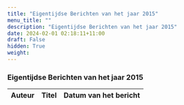 ```yaml
---
title: "Eigentijdse Berichten van het jaar 2015"
menu_title: ""
description: "Eigentijdse Berichten van het jaar 2015"
date: 2024-02-01 02:18:11+11:00
draft: False
hidden: True
weight: 
---
```

### Eigentijdse Berichten van het jaar 2015

**Auteur** | **Titel** | **Datum van het bericht**
---|---|---

